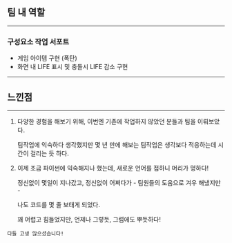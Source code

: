 ## 팀 내 역할
-----------------------------------------
###  구성요소 작업 서포트
* 게임 아이템 구현 (폭탄)
* 화면 내 LIFE 표시 및 충돌시 LIFE 감소 구현
-----------------------------------------


## 느낀점
-----------------------------------------
 1. 다양한 경험을 해보기 위해, 
    이번엔 기존에 작업하지 않았던 분들과 팀을 이뤄보았다.

    팀작업에 익숙하다 생각했지만
    몇 년 만에 해보는 팀작업은 생각보다 적응하는데 시간이 걸리는 듯 하다.
 


 2.  이제 조금 파이썬에 익숙해지나 했는데, 새로운 언어를 접하니 머리가 멍하다!
 
     정신없이 몇일이 지나갔고, 정신없이 어쩌다가 - 팀원들의 도움으로 겨우 해냈지만 -
     
        나도 코드를 몇 줄 보태게 되었다.

        꽤 어렵고 힘들었지만, 언제나 그렇듯, 그럼에도 뿌듯하다!


    
    
    다들 고생 많으셨습니다!








